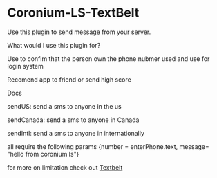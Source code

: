 # Coronium-LS-TextBelt
Use this plugin to send message from your server.

What would I use this plugin for?

Use to confim that the person own the phone nubmer used and use for login system

Recomend app to friend or send high score

Docs

sendUS: send a sms to anyone in the us

sendCanada: send a sms to anyone in Canada

sendIntl: send a sms to anyone in internationally

all require the following params
{number = enterPhone.text, message= "hello from coronium ls"}

for more on limitation check out [Textbelt](http://textbelt.com)